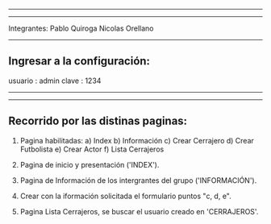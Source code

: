 -----------------------------
-----------------------------
Integrantes:
Pablo Quiroga
Nicolas Orellano

-----------------------------
Ingresar a la configuración:
-----------------------------
usuario : admin
clave : 1234

-----------------------------
-----------------------------

Recorrido por las distinas paginas:
------------------------------
1) Pagina habilitadas:
    a) Index
    b) Información
    c) Crear Cerrajero
    d) Crear Futbolista
    e) Crear Actor
    f) Lista Cerrajeros

2) Pagina de inicio y presentación ('INDEX').
2) Pagina de Información de los intergrantes del grupo ('INFORMACIÓN').
3) Crear con la iformación solicitada el formulario puntos "c, d, e".
4) Pagina Lista Cerrajeros, se buscar el usuario creado en 'CERRAJEROS'.



